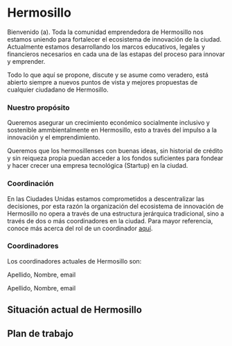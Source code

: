 # Hermosillo
Bienvenido (a). Toda la comunidad emprendedora de Hermosillo nos estamos uniendo para fortalecer el ecosistema de innovación de la ciudad. Actualmente estamos desarrollando los marcos educativos, legales y financieros necesarios en cada una de las estapas del proceso para innovar y emprender.

Todo lo que aquí se propone, discute y se asume como veradero, está abierto siempre a nuevos puntos de vista y mejores propuestas de cualquier ciudadano de Hermosillo. 

### Nuestro propósito
Queremos asegurar un crecimiento económico socialmente inclusivo y sostenible ammbientalmente en Hermosillo, esto a través del impulso a la innovación y el emprendimiento.

Queremos que los hermosillenses con buenas ideas, sin historial de crédito y sin reiqueza propia puedan acceder a los fondos suficientes para fondear y hacer crecer una empresa tecnológica (Startup) en la ciudad.

### Coordinación
En las Ciudades Unidas estamos comprometidos a descentralizar las decisiones, por esta razón la organización del ecosistema de innovación de Hermosillo no opera a través de una estructura jerárquica tradicional, sino a través de dos o más coordinadores en la ciudad. Para mayor referencia, conoce más acerca del rol de un coordinador [aquí](https://github.com/CiudadesUnidas/coordinacion/blob/master/README.md).

### Coordinadores
Los coordinadores actuales de Hermosillo son:

Apellido, Nombre, email

Apellido, Nombre, email

## Situación actual de Hermosillo



## Plan de trabajo
